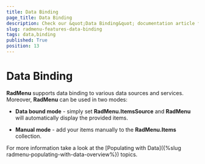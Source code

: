 ```yaml
---
title: Data Binding
page_title: Data Binding
description: Check our &quot;Data Binding&quot; documentation article for the RadMenu {{ site.framework_name }} control.
slug: radmenu-features-data-binding
tags: data,binding
published: True
position: 13
---
```


# Data Binding

__RadMenu__ supports data binding to various data sources and services. Moreover, __RadMenu__ can be used in two modes:

* __Data bound mode__ - simply set __RadMenu.ItemsSource__ and __RadMenu__ will automatically display the provided items.

* __Manual mode__ - add your items manually to the __RadMenu.Items__ collection. 

For more information take a look at the [Populating with Data]({%slug radmenu-populating-with-data-overview%}) topics. 